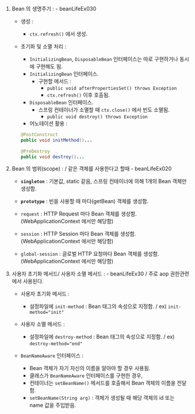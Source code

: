 1. Bean 의 생명주기 : - beanLifeEx030
    - 생성 :
        - `ctx.refresh()` 에서 생성.
    - 초기화 및 소멸 처리 :
        - `InitializingBean`, `DisposableBean` 인터페이스는 따로 구현하거나 동시에 구현해도 됨.
        - `InitializingBean` 인터페이스.
            - 구현할 메서드 :
                - `public void afterPropertiesSet() throws Exception`
                - `ctx.refresh()` 이후 호출됨.
        - `DisposableBean` 인터페이스.
            - 스프링 컨테이너가 소멸할 때 `ctx.close()` 에서 빈도 소멸됨.
                - `public void destroy() throws Exception`
        - 어노테이션 활용 :
                
        ```java
        @PostConstruct
        public void initMethod()...
           
        @PreDestroy
        public void destroy()...
        ```
            
2. Bean 의 범위(scope) : / 같은 객체를 사용한다고 할때 - beanLifeEx020
    - **`singleton`** : 기본값, static 같음, 스프링 컨테이너에 의해 1개의 Bean 객체만 생성함.
    - **`prototype`** : 빈을 사용할 때 마다(getBean) 객체를 생성함.
    
    - `request` : HTTP Request 마다 Bean 객체를 생성함. (WebApplicationContext 에서만 해당함)
    - `session` : HTTP Session 마다 Bean 객체를 생성함. (WebApplicationContext 에서만 해당함)
    - `global-session` : 글로벌 HTTP 요청마다 Bean 객체를 생성함. (WebApplicationContext 에서만 해당함)
                
3. 사용자 초기화 메서드/ 사용자 소멸 메서드 : - beanLifeEx30 / 주로 aop 권한관련에서 사용된다.
    - 사용자 초기화 메서드 : 
        - 설정파일에 `init-method` : Bean 태그의 속성으로 지정함. / ex) `init-method="init"` 
    - 사용자 소멸 메서드 :
        - 설정파일에 `destroy-method` : Bean 태그의 속성으로 지정함. / ex) `destroy-method="end"`
        
    - `BeanNameAware` 인터페이스 :
        - Bean 객체가 자기 자신의 이름을 알아야 할 경우 사용됨.
        - 클래스가 `BeanNameAware` 인터페이스를 구현한 경우,
        - 컨테이너는 `setBeanName()` 메서드를 호출해서 Bean 객체의 이름을 전달함.
        - `setBeanName(String arg)` : 객체가 생성될 때 해당 객체의 id 또는 name 값을 주입받음.